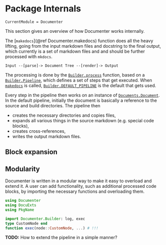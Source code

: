 # Package Internals

```@meta
CurrentModule = Documenter
```

This section gives an overview of how Documenter works internally.

The [`makedocs`](@ref Documenter.makedocs) function does all the heavy lifting, going from the input
markdown files and docstring to the final output, which currently is a set of
markdown files and and should be further processed with `mkdocs`.

```
Input --[parse]-> Document Tree --[render]-> Output
```

The processing is done by the [`Builder.process`](@ref) function, based on a
[`Builder.Pipeline`](@ref), which defines a set of steps that get executed.
When [`makedocs`](@ref)  is called, [`Builder.DEFAULT_PIPELINE`](@ref) is the
default that gets used.

Every step in the pipeline then works on an instance of [`Documents.Document`](@ref).
In the default pipeline, initially the document is basically a reference to the
source and build directories.
The pipeline then

  - creates the necessary directories and copies files,
  - expands all various things in the source markdown (e.g. special code blocks),
  - creates cross-references,
  - writes the output markdown files.

## Block expansion

## Modularity
Documenter is written in a modular way to make it easy to overload and extend it.
A user can add functionality, such as additional processed code blocks,
by importing the necessary functions and overloading them.

```julia
using Documenter
using DocuExts
using PkgName

import Documenter.Builder: log, exec
type CustomNode end
function exec(node::CustomNode, ...) # !!!
```

**TODO:** How to extend the pipeline in a simple manner?
